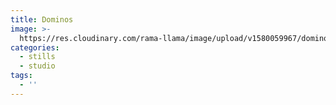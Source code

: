 ```yaml
---
title: Dominos
image: >-
  https://res.cloudinary.com/rama-llama/image/upload/v1580059967/dominos_enmhh4.jpg
categories:
  - stills
  - studio
tags:
  - ''
---
```


